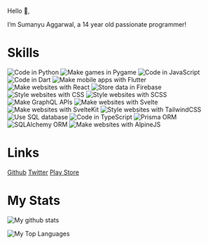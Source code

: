 Hello 👋,

I’m Sumanyu Aggarwal, a 14 year old passionate programmer!

# Skills

![Code in Python](https://img.shields.io/badge/Code-Python-success) ![Make games in Pygame](https://img.shields.io/badge/Games-Pygame-success) ![Code in JavaScript](https://img.shields.io/badge/Code-JavaScript-success) ![Code in Dart](https://img.shields.io/badge/Code-Dart-success) ![Make mobile apps with Flutter](https://img.shields.io/badge/Mobile_Apps-Flutter-success) ![Make websites with React](https://img.shields.io/badge/Websites-React-success) ![Store data in Firebase](https://img.shields.io/badge/Data_Storage-Firebase-success) ![Style websites with CSS](https://img.shields.io/badge/Style_Websites-CSS-success) ![Style websites with SCSS](https://img.shields.io/badge/Style_Websites-SCSS-success) ![Make GraphQL APIs](https://img.shields.io/badge/APIs-GraphQL-success) ![Make websites with Svelte](https://img.shields.io/badge/Websites-Svelte-success) ![Make websites with SvelteKit](https://img.shields.io/badge/Websites-SvelteKit-success) ![Style websites with TailwindCSS](https://img.shields.io/badge/Style_Websites-TailwindCSS-success) ![Use SQL database](https://img.shields.io/badge/Database-SQL-success) ![Code in TypeScript](https://img.shields.io/badge/Code-TypeScript-success) ![Prisma ORM](https://img.shields.io/badge/DB_ORM_(JS/TS)-Prisma-success) ![SQLAlchemy ORM](https://img.shields.io/badge/DB_ORM_(Python)-SQLAlchemy-success) ![Make websites with AlpineJS](https://img.shields.io/badge/Websites-AlpineJS-success)


# Links

<a href="https://github.com/SuPythony">Github</a>
<a href="https://twitter.com/SuPythony">Twitter</a>
<a href="https://play.google.com/store/apps/dev?id=5057035239149093341">Play Store</a>

# My Stats

![My github stats](https://github-readme-stats.vercel.app/api?username=SuPythony)

![My Top Languages](https://github-readme-stats.vercel.app/api/top-langs/?username=SuPythony&layout=compact)
